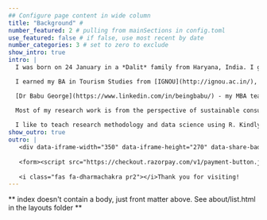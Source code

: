 ```yaml
---
## Configure page content in wide column
title: "Background" # 
number_featured: 2 # pulling from mainSections in config.toml
use_featured: false # if false, use most recent by date
number_categories: 3 # set to zero to exclude
show_intro: true
intro: |
  I was born on 24 January in a *Dalit* family from Haryana, India. I grew up with three sisters, mom and dad. 

  I earned my BA in Tourism Studies from [IGNOU](http://ignou.ac.in/), BA Hons Russian Studies from [JNU](https://www.jnu.ac.in/main/), MBA in Tourism (with Gold Medal) from [Pondicherry University](https://www.pondiuni.edu.in/) and PhD in Management Studies from the [University of Hyderabad](https://uohyd.ac.in/).  

  [Dr Babu George](https://www.linkedin.com/in/beingbabu/) - my MBA teacher & mentor - helped me to realise the importance of our thoughts. This triggered my interest in research and teaching. Thank you Babu sir!

  Most of my research work is from the perspective of sustainable consumption. My recent research interests include an interaction between sustainability and waste.
 
  I like to teach research methodology and data science using R. Kindly check the website of my course [R for Beeginners](https://r4b.netlify.app/). I focus more on understanding and interpretation of the concept than memorising it. My goal is to make learning research methods and data science less painful.  
show_outro: true
outro: |
   <div data-iframe-width="350" data-iframe-height="270" data-share-badge-id="5eead2bc-a31d-478f-a5eb-120d2ee6c114" data-share-badge-host="https://www.credly.com"></div><script type="text/javascript" async src="//cdn.credly.com/assets/utilities/embed.js"></script>
   
   <form><script src="https://checkout.razorpay.com/v1/payment-button.js" data-payment_button_id="pl_Imwla3MlG8bu8V" async> </script> </form>
   
   <i class="fas fa-dharmachakra pr2"></i>Thank you for visiting!
---
```


** index doesn't contain a body, just front matter above.
See about/list.html in the layouts folder **